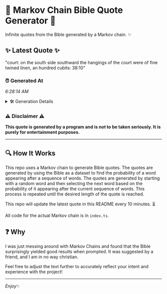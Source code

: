 # 📖 Markov Chain Bible Quote Generator 📖

Infinite quotes from the Bible generated by a Markov chain. ✨

## ✨ Latest Quote ✨
"court: on the south side southward the hangings of the court were of fine twined linen, an hundred cubits: 38:10"

### ⏰ Generated At
*6:28:14 AM*

<details>
    <summary>🛠️ Generation Details</summary>
    <p>
        <strong>🌱 Seed:</strong> court:<br>
        <strong>🔄 Iterations:</strong> 19<br>
        <strong>📜 Context History:</strong><br>[ court: ]: on<br>[ court:, on ]: the<br>[ court:, on, the ]: south<br>[ court:, on, the, south ]: side<br>[ court:, on, the, south, side ]: southward<br>[ court:, on, the, south, side, southward ]: the<br>[ on, the, south, side, southward, the ]: hangings<br>[ the, south, side, southward, the, hangings ]: of<br>[ south, side, southward, the, hangings, of ]: the<br>[ side, southward, the, hangings, of, the ]: court<br>[ southward, the, hangings, of, the, court ]: were<br>[ the, hangings, of, the, court, were ]: of<br>[ hangings, of, the, court, were, of ]: fine<br>[ of, the, court, were, of, fine ]: twined<br>[ the, court, were, of, fine, twined ]: linen,<br>[ court, were, of, fine, twined, linen, ]: an<br>[ were, of, fine, twined, linen,, an ]: hundred<br>[ of, fine, twined, linen,, an, hundred ]: cubits:<br>[ fine, twined, linen,, an, hundred, cubits: ]: 38:10<br>
    </p>
</details>

### ⚠️ Disclaimer ⚠️
**This quote is generated by a program and is not to be taken seriously. It is purely for entertainment purposes.**

---

## 🔍 How It Works

This repo uses a Markov chain to generate Bible quotes. The quotes are generated by using the Bible as a dataset to find the probability of a word appearing after a sequence of words. The quotes are generated by starting with a random word and then selecting the next word based on the probability of it appearing after the current sequence of words. This process is repeated until the desired length of the quote is reached.

This repo will update the latest quote in this README every 10 minutes. ⏳

All code for the actual Markov chain is in `index.ts`.

## ❓ Why

I was just messing around with Markov Chains and found that the Bible surprisingly yielded good results when prompted. 
It was suggested by a friend, and I am in no way christian.

Feel free to adjust the text further to accurately reflect your intent and experience with the project!

---

*Enjoy*✨

